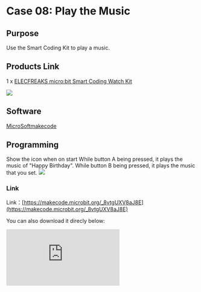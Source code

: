 ﻿# Case 08: Play the Music

## Purpose

 Use the Smart Coding Kit to play a music.

## Products Link

 1 x [ELECFREAKS micro:bit Smart Coding Watch Kit](https://www.elecfreaks.com/micro-bit-smart-coding-kit.html)


![](https://wiki-media-ef.oss-cn-hongkong.aliyuncs.com//images/smart_coding_kit_case_08_01.png)


## Software

[MicroSoftmakecode](https://makecode.microbit.org/#)

## Programming


 Show the icon when on start
 While button A being pressed, it plays the music of "Happy Birthday".
 While button B being pressed, it plays the music that you set.
![](https://wiki-media-ef.oss-cn-hongkong.aliyuncs.com//images/smart_coding_kit_case_08_02.png)






### Link
 Link：[https://makecode.microbit.org/_8vtgUXV8aJ8E](https://makecode.microbit.org/_8vtgUXV8aJ8E)

 You can also download it direcly below:

<div
    style={{
        position: 'relative',
        paddingBottom: '60%',
        overflow: 'hidden',
    }}
>
    <iframe
        src="https://makecode.microbit.org/_8vtgUXV8aJ8E"
        frameborder="0"
        sandbox="allow-popups allow-forms allow-scripts allow-same-origin"
        style={{
            position: 'absolute',
            width: '100%',
            height: '100%',
        }}
    />
</div>


## Result

 Show the icon when on start
 While button A being pressed, it plays the music of "Happy Birthday".
 While button B being pressed, it plays the music that you set.



## Exploration




## FAQ




## Relevant File
